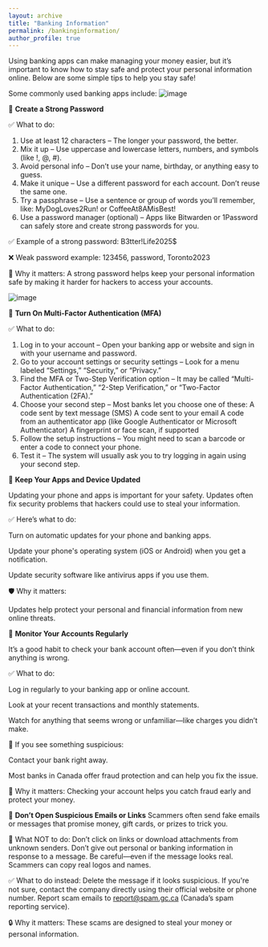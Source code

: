 ```yaml
---
layout: archive
title: "Banking Information"
permalink: /bankinginformation/
author_profile: true
---
```


Using banking apps can make managing your money easier, but it’s important to know how to stay safe and protect your personal information online. Below are some simple tips to help you stay safe!

Some commonly used banking apps include:
![image](https://github.com/user-attachments/assets/0bd7268b-302e-4a51-8bea-e66232e2180a)

🔐 **Create a Strong Password**

✅ What to do:
1. Use at least 12 characters
– The longer your password, the better.
2. Mix it up
– Use uppercase and lowercase letters, numbers, and symbols (like !, @, #).
3. Avoid personal info
– Don’t use your name, birthday, or anything easy to guess.
4. Make it unique
– Use a different password for each account. Don’t reuse the same one.
5. Try a passphrase
– Use a sentence or group of words you’ll remember, like:
MyDogLoves2Run! or CoffeeAt8AMisBest!
6. Use a password manager (optional)
– Apps like Bitwarden or 1Password can safely store and create strong passwords for you.

✅ Example of a strong password: B3tter!Life2025$

❌ Weak password example: 123456, password, Toronto2023

🔐 Why it matters: A strong password helps keep your personal information safe by making it harder for hackers to access your accounts.

![image](https://github.com/user-attachments/assets/302e4c5e-86f0-4a9c-b33f-b4a59516901f)

🔐 **Turn On Multi-Factor Authentication (MFA)**

✅ What to do:
1. Log in to your account
– Open your banking app or website and sign in with your username and password.
2. Go to your account settings or security settings
– Look for a menu labeled “Settings,” “Security,” or “Privacy.”
3. Find the MFA or Two-Step Verification option
– It may be called “Multi-Factor Authentication,” “2-Step Verification,” or “Two-Factor Authentication (2FA).”
4. Choose your second step
– Most banks let you choose one of these:
  A code sent by text message (SMS)
  A code sent to your email
  A code from an authenticator app (like Google Authenticator or Microsoft Authenticator)
  A fingerprint or face scan, if supported
5. Follow the setup instructions
– You might need to scan a barcode or enter a code to connect your phone.
6. Test it
– The system will usually ask you to try logging in again using your second step.

📲 **Keep Your Apps and Device Updated**

Updating your phone and apps is important for your safety. Updates often fix security problems that hackers could use to steal your information.

✅ Here’s what to do:
 
  Turn on automatic updates for your phone and banking apps.
  
  Update your phone's operating system (iOS or Android) when you get a notification.
 
  Update security software like antivirus apps if you use them.

🛡️ Why it matters:
 
  Updates help protect your personal and financial information from new online threats.

👀 **Monitor Your Accounts Regularly**

It’s a good habit to check your bank account often—even if you don’t think anything is wrong.

✅ What to do:
 
  Log in regularly to your banking app or online account.
  
  Look at your recent transactions and monthly statements.
 
  Watch for anything that seems wrong or unfamiliar—like charges you didn’t make.

🚨 If you see something suspicious:

  Contact your bank right away.
 
  Most banks in Canada offer fraud protection and can help you fix the issue.

🔐 Why it matters:
  Checking your account helps you catch fraud early and protect your money.

📧 **Don’t Open Suspicious Emails or Links**
  Scammers often send fake emails or messages that promise money, gift cards, or prizes to trick you.

🚫 What NOT to do:
  Don’t click on links or download attachments from unknown senders.
  Don’t give out personal or banking information in response to a message.
  Be careful—even if the message looks real. Scammers can copy real logos and names.

✅ What to do instead:
  Delete the message if it looks suspicious.
  If you're not sure, contact the company directly using their official website or phone number.
  Report scam emails to report@spam.gc.ca (Canada’s spam reporting service).

🔒 Why it matters:
  These scams are designed to steal your money or personal information.

